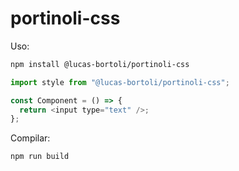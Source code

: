# portinoli-css

Uso:

```sh
npm install @lucas-bortoli/portinoli-css
```

```js
import style from "@lucas-bortoli/portinoli-css";

const Component = () => {
  return <input type="text" />;
};
```

Compilar:

```sh
npm run build
```
